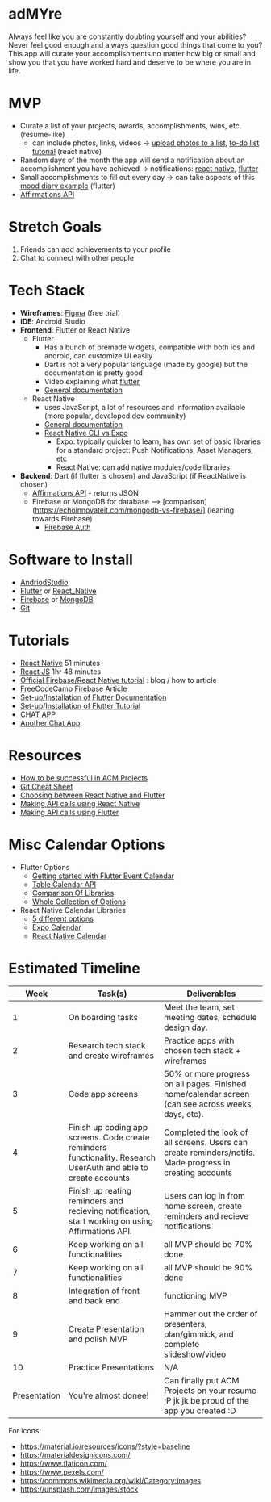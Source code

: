 # adMYre
Always feel like you are constantly doubting yourself and your abilities? Never feel good enough and always question good things that come to you? This app will curate your accomplishments no matter how big or small and show you that you have worked hard and deserve to be where you are in life.

# MVP

- Curate a list of your projects, awards, accomplishments, wins, etc. (resume-like)
  - can include photos, links, videos → [upload photos to a list](https://www.youtube.com/watch?v=GEtqS9Qozv4&ab_channel=TheFlutterFactory), [to-do list tutorial](https://www.youtube.com/watch?v=0kL6nhutjQ8&ab_channel=MadeWithMatt) (react native)
- Random days of the month the app will send a notification about an accomplishment you have achieved → notifications: [react native](https://rnfirebase.io/messaging/notifications), [flutter](https://youtu.be/_Z2S63O-1HE)
- Small accomplishments to fill out every day → can take aspects of this [mood diary example](https://medium.com/flutter-community/develop-a-mood-diary-flutter-app-in-2-hours-ca54f8bf6703) (flutter) 
- [Affirmations API](https://www.jsonapi.co/public-api/Affirmations)


# Stretch Goals

1. Friends can add achievements to your profile  
2. Chat to connect with other people


# Tech Stack

- **Wireframes**: [Figma](https://www.figma.com/) (free trial)
- **IDE**: Android Studio 
- **Frontend**: Flutter or React Native 
  -	Flutter
    -	Has a bunch of premade widgets, compatible with both ios and android, can customize UI easily 
    -	Dart is not a very popular language (made by google) but the documentation is pretty good   
    -	Video explaining what [flutter](https://www.youtube.com/watch?v=I9ceqw5Ny-4)
    -	[General documentation](https://docs.flutter.dev/)
  -	React Native
    -	uses JavaScript, a lot of resources and information available (more popular, developed dev community) 
    - [General documentation](https://reactnative.dev/docs/getting-started)
    - [React Native CLI vs Expo](https://levelup.gitconnected.com/react-native-cli-vs-expo-cli-which-one-do-i-choose-bdf02ea457bf)
      - Expo: typically quicker to learn, has own set of basic libraries for a standard project: Push Notifications, Asset Managers, etc 
      - React Native: can add native modules/code libraries  
- **Backend**: Dart (if flutter is chosen) and JavaScript (if ReactNative is chosen)
  - [Affirmations API](https://www.jsonapi.co/public-api/Affirmations) - returns JSON
  - Firebase or MongoDB for database --> [comparison](https://echoinnovateit.com/mongodb-vs-firebase/] (leaning towards Firebase)  
    - [Firebase Auth](https://firebase.google.com/docs/auth)

# Software to Install

- [AndriodStudio](https://developer.android.com/studio)
- [Flutter](https://docs.flutter.dev/get-started/install) or [React_Native](https://reactnative.dev/docs/environment-setup)
- [Firebase](https://firebase.google.com/docs/cli) or [MongoDB](https://docs.mongodb.com/manual/installation/)
- [Git](https://git-scm.com/downloads)

# Tutorials

- [React Native](https://www.youtube.com/watch?v=Hf4MJH0jDb4) 51 minutes
- [React JS](https://www.youtube.com/watch?v=w7ejDZ8SWv8) 1hr 48 minutes
- [Official Firebase/React Native tutorial](https://firebase.googleblog.com/2016/01/the-beginners-guide-to-react-native-and_84.html) : blog / how to article
- [FreeCodeCamp Firebase Article](https://www.freecodecamp.org/news/react-native-firebase-tutorial/)
- [Set-up/Installation of Flutter Documentation](https://docs.flutter.dev/get-started/editor)
- [Set-up/Installation of Flutter Tutorial](https://medium.com/codechai/flutter-installation-setup-with-android-studio-326dea65f609)
- [CHAT APP](https://www.freecodecamp.org/news/build-a-chat-app-ui-with-flutter/)
- [Another Chat App](https://medium.com/flutter-community/building-a-chat-app-with-flutter-and-firebase-from-scratch-9eaa7f41782e)

# Resources

- [How to be successful in ACM Projects](https://docs.google.com/document/d/18Zi3DrKG5e6g5Bojr8iqxIu6VIGl86YBSFlsnJnlM88/edit?usp=sharing)
- [Git Cheat Sheet](https://education.github.com/git-cheat-sheet-education.pdf)
- [Choosing between React Native and Flutter](https://hackr.io/blog/react-native-vs-flutter)
- [Making API calls using React Native](https://medium.com/enappd/how-to-make-api-calls-in-react-native-apps-eab083186611)
- [Making API calls using Flutter](https://medium.com/solidmvp-africa/making-your-api-calls-in-flutter-the-right-way-f0a03e35b4b1)


# Misc Calendar Options
- Flutter Options
  - [Getting started with Flutter Event Calendar](https://help.syncfusion.com/flutter/calendar/getting-started)
  - [Table Calendar API](https://pub.dev/packages/table_calendar)
  - [Comparison Of Libraries](https://medium.com/flutter-community/flutter-calendar-library-comparison-c08d5ba3cc9e)
  - [Whole Collection of Options](https://flutterawesome.com/tag/calendar/)
- React Native Calendar Libraries 
  - [5 different options](https://blog.expo.dev/5-easy-to-use-react-native-calendar-libraries-e830a97d5bf7)
  - [Expo Calendar](https://docs.expo.dev/versions/v41.0.0/sdk/calendar/)
  - [React Native Calendar](https://react-native-components.gitbook.io/calendar/)
  


# Estimated Timeline

| Week         | Task(s)                                       | Deliverables                                                                   |
| ------------ | --------------------------------------------- | ------------------------------------------------------------------------------ |
| 1            | On boarding tasks                             | Meet the team, set meeting dates, schedule design day.                         |
| 2            | Research tech stack and create wireframes     | Practice apps with chosen tech stack + wireframes                              |
| 3            | Code app screens | 50% or more progress on all pages. Finished home/calendar screen (can see across weeks, days, etc).|
| 4            | Finish up coding app screens. Code create reminders functionality. Research UserAuth and able to create accounts | Completed the look of all screens. Users can create reminders/notifs. Made progress in creating accounts|
| 5            | Finish up reating reminders and recieving notification, start working on using Affirmations API.        | Users can log in from home screen, create reminders and recieve notifications |
| 6            | Keep working on all functionalities  | all MVP should be 70% done                                                                   |
| 7            | Keep working on all functionalities  | all MVP should be 90% done                                                                          |
| 8            | Integration of front and back end                   | functioning MVP       |
| 9            | Create Presentation and polish MVP                        | Hammer out the order of presenters, plan/gimmick, and complete slideshow/video  |
| 10            | Practice Presentations                         | N/A                                                                            |
| Presentation | You're almost donee!        | Can finally put ACM Projects on your resume ;P jk jk be proud of the app you created :D                           |

For icons:

- https://material.io/resources/icons/?style=baseline
- https://materialdesignicons.com/
- https://www.flaticon.com/
- https://www.pexels.com/
- https://commons.wikimedia.org/wiki/Category:Images
- https://unsplash.com/images/stock
